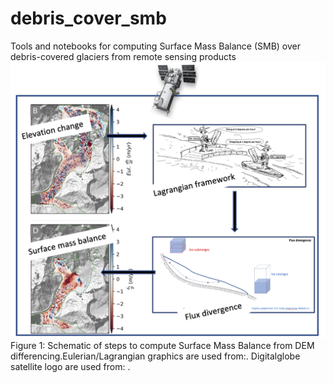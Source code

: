# debris_cover_smb
Tools and notebooks for computing Surface Mass Balance (SMB) over debris-covered glaciers from remote sensing products
![Overview_fig](figure/DEMs2SMB.png)
Figure 1: Schematic of steps to compute Surface Mass Balance from DEM differencing.Eulerian/Lagrangian graphics are used from:. Digitalglobe satellite logo are used from: .
